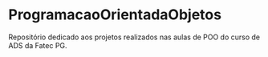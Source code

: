 # ProgramacaoOrientadaObjetos
Repositório dedicado aos projetos realizados nas aulas de POO do curso de ADS da Fatec PG.
